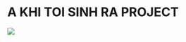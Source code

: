 # A KHI TOI SINH RA PROJECT

<img src="https://media1.tenor.com/m/cttKqiZNZM0AAAAC/tom-and-jerry.gif">
